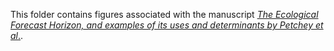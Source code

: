 This folder contains figures associated with the manuscript [*The Ecological Forecast Horizon,
and examples of its uses and determinants by Petchey et al*.](http://biorxiv.org/content/early/2015/01/11/013441).
